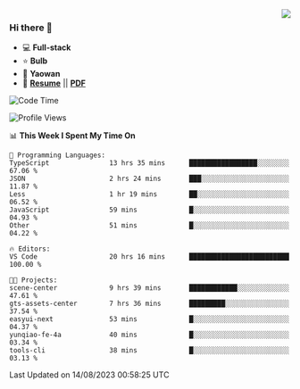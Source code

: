 <img align="right" src="https://github-readme-stats.vercel.app/api?username=LolipopJ&show_icons=true&count_private=true&hide_title=true&include_all_commits=true&theme=vue">

### Hi there 👋

- :computer: **Full-stack**
- :star: **Bulb**
- :pill: **Yaowan**
- :milky_way: [**Resume**](https://lolipopj.github.io/resume/) || [**PDF**](https://cdn.jsdelivr.net/gh/lolipopj/resume/export/resume-en.pdf)

<!--START_SECTION:waka-->
![Code Time](http://img.shields.io/badge/Code%20Time-1%2C554%20hrs%2052%20mins-blue)

![Profile Views](http://img.shields.io/badge/Profile%20Views-1-blue)

📊 **This Week I Spent My Time On** 

```text
💬 Programming Languages: 
TypeScript               13 hrs 35 mins      █████████████████░░░░░░░░   67.06 % 
JSON                     2 hrs 24 mins       ███░░░░░░░░░░░░░░░░░░░░░░   11.87 % 
Less                     1 hr 19 mins        ██░░░░░░░░░░░░░░░░░░░░░░░   06.52 % 
JavaScript               59 mins             █░░░░░░░░░░░░░░░░░░░░░░░░   04.93 % 
Other                    51 mins             █░░░░░░░░░░░░░░░░░░░░░░░░   04.22 % 

🔥 Editors: 
VS Code                  20 hrs 16 mins      █████████████████████████   100.00 % 

🐱‍💻 Projects: 
scene-center             9 hrs 39 mins       ████████████░░░░░░░░░░░░░   47.61 % 
gts-assets-center        7 hrs 36 mins       █████████░░░░░░░░░░░░░░░░   37.54 % 
easyui-next              53 mins             █░░░░░░░░░░░░░░░░░░░░░░░░   04.37 % 
yunqiao-fe-4a            40 mins             █░░░░░░░░░░░░░░░░░░░░░░░░   03.34 % 
tools-cli                38 mins             █░░░░░░░░░░░░░░░░░░░░░░░░   03.13 % 
```


 Last Updated on 14/08/2023 00:58:25 UTC
<!--END_SECTION:waka-->
